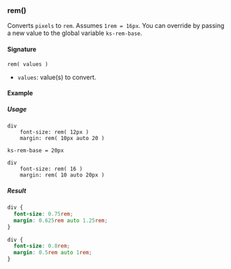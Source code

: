 ### rem()

Converts `pixels` to `rem`.
Assumes `1rem = 16px`. You can override by passing a new value to the global variable `ks-rem-base`.

#### Signature

`rem( values )`

* `values`: value(s) to convert.

#### Example

##### Usage

```stylus
div
    font-size: rem( 12px )
    margin: rem( 10px auto 20 )

ks-rem-base = 20px

div
    font-size: rem( 16 )
    margin: rem( 10 auto 20px )

```

##### Result

```css
div {
  font-size: 0.75rem;
  margin: 0.625rem auto 1.25rem;
}

div {
  font-size: 0.8rem;
  margin: 0.5rem auto 1rem;
}
```
